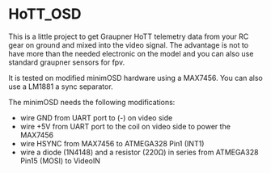 HoTT_OSD
========

This is a little project to get Graupner HoTT telemetry data from your RC gear on ground and mixed into the video signal.
The advantage is not to have more than the needed electronic on the model and you can also use standard graupner sensors for fpv.

It is tested on modified minimOSD hardware using a MAX7456. You can also use a LM1881 a sync separator. 

The minimOSD needs the following modifications:
 * wire GND from UART port to (-) on video side
 * wire +5V from UART port to the coil on video side to power the MAX7456
 * wire HSYNC from MAX7456 to ATMEGA328 Pin1 (INT1)
 * wire a diode (1N4148) and a resistor (220Ω) in series from ATMEGA328 Pin15 (MOSI) to VideoIN
